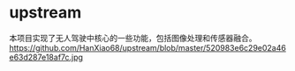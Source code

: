 # upstream
本项目实现了无人驾驶中核心的一些功能，包括图像处理和传感器融合。
https://github.com/HanXiao68/upstream/blob/master/520983e6c29e02a46e63d287e18af7c.jpg
